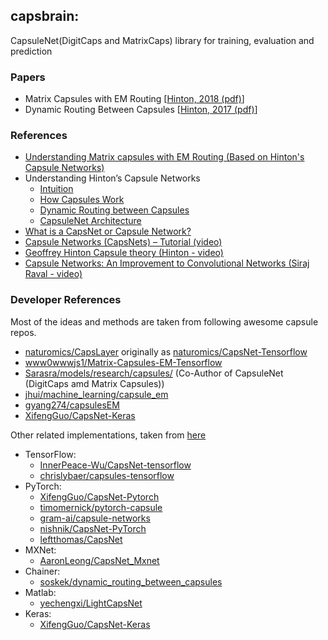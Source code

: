 ## capsbrain: 
CapsuleNet(DigitCaps and MatrixCaps) library for training, evaluation and prediction


### Papers
* Matrix Capsules with EM Routing [[Hinton, 2018 (pdf)](https://openreview.net/pdf?id=HJWLfGWRb)]
* Dynamic Routing Between Capsules [[Hinton, 2017 (pdf)](https://arxiv.org/pdf/1710.09829.pdf)]

### References
* [Understanding Matrix capsules with EM Routing (Based on Hinton's Capsule Networks)](https://jhui.github.io/2017/11/14/Matrix-Capsules-with-EM-routing-Capsule-Network/)
* Understanding Hinton’s Capsule Networks
    * [Intuition](https://medium.com/ai%C2%B3-theory-practice-business/understanding-hintons-capsule-networks-part-i-intuition-b4b559d1159b)
    * [How Capsules Work](https://medium.com/ai%C2%B3-theory-practice-business/understanding-hintons-capsule-networks-part-ii-how-capsules-work-153b6ade9f66)
    * [Dynamic Routing between Capsules](https://medium.com/@pechyonkin/understanding-hintons-capsule-networks-part-iii-dynamic-routing-between-capsules-349f6d30418)
    * [CapsuleNet Architecture](https://medium.com/@pechyonkin/part-iv-capsnet-architecture-6a64422f7dce)
* [What is a CapsNet or Capsule Network?](https://hackernoon.com/what-is-a-capsnet-or-capsule-network-2bfbe48769cc)
* [Capsule Networks (CapsNets) – Tutorial (video)](https://www.youtube.com/watch?v=pPN8d0E3900)
* [Geoffrey Hinton Capsule theory (Hinton - video)](https://www.youtube.com/watch?v=6S1_WqE55UQ&t=3770s)
* [Capsule Networks: An Improvement to Convolutional Networks (Siraj Raval - video)](https://www.youtube.com/watch?v=VKoLGnq15RM&t=94s)

### Developer References

Most of the ideas and methods are taken from following awesome capsule repos.
* [naturomics/CapsLayer](https://github.com/naturomics/CapsLayer) originally as [naturomics/CapsNet-Tensorflow](https://github.com/naturomics/CapsNet-Tensorflow)
* [www0wwwjs1/Matrix-Capsules-EM-Tensorflow](https://github.com/www0wwwjs1/Matrix-Capsules-EM-Tensorflow)
* [Sarasra/models/research/capsules/](https://github.com/Sarasra/models/tree/master/research/capsules) (Co-Author of CapsuleNet (DigitCaps amd Matrix Capsules))
* [jhui/machine_learning/capsule_em](https://github.com/jhui/machine_learning/tree/master/capsule_em)
* [gyang274/capsulesEM](https://github.com/gyang274/capsulesEM)
* [XifengGuo/CapsNet-Keras](https://github.com/XifengGuo/CapsNet-Keras)

Other related implementations, taken from [here](https://github.com/XifengGuo/CapsNet-Keras#other-implementations)
* TensorFlow:
    * [InnerPeace-Wu/CapsNet-tensorflow](https://github.com/InnerPeace-Wu/CapsNet-tensorflow)   
    * [chrislybaer/capsules-tensorflow](https://github.com/chrislybaer/capsules-tensorflow)
* PyTorch:
    * [XifengGuo/CapsNet-Pytorch](https://github.com/XifengGuo/CapsNet-Pytorch)
    * [timomernick/pytorch-capsule](https://github.com/timomernick/pytorch-capsule)
    * [gram-ai/capsule-networks](https://github.com/gram-ai/capsule-networks)
    * [nishnik/CapsNet-PyTorch](https://github.com/nishnik/CapsNet-PyTorch.git)
    * [leftthomas/CapsNet](https://github.com/leftthomas/CapsNet)
* MXNet:
    * [AaronLeong/CapsNet_Mxnet](https://github.com/AaronLeong/CapsNet_Mxnet)
* Chainer:
    * [soskek/dynamic_routing_between_capsules](https://github.com/soskek/dynamic_routing_between_capsules)
* Matlab:
    * [yechengxi/LightCapsNet](https://github.com/yechengxi/LightCapsNet)
* Keras:
    * [XifengGuo/CapsNet-Keras](https://github.com/XifengGuo/CapsNet-Keras)